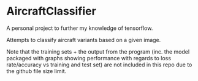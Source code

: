 # AircraftClassifier

A personal project to further my knowledge of tensorflow.

Attempts to classify aircraft variants based on a given image.

Note that the training sets + the output from the program (inc. the model packaged with graphs showing performance with regards to loss rate/accuracy vs training and test set) are not included in this repo due to the github file size limit.
